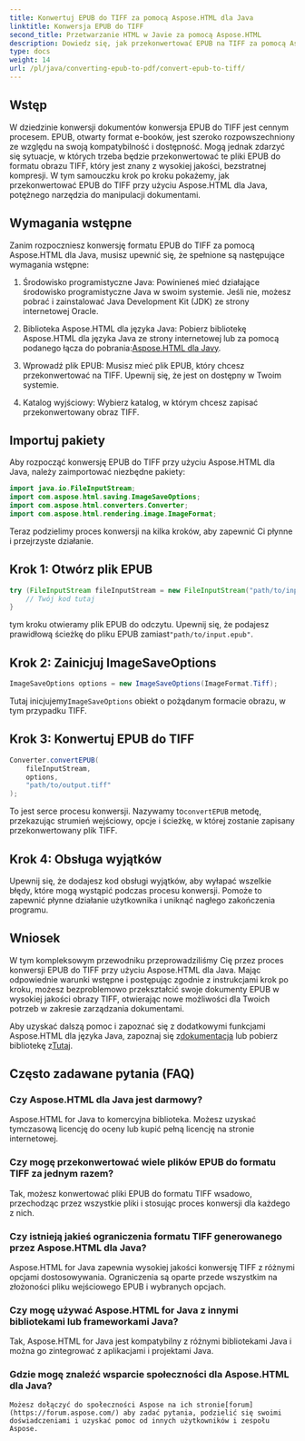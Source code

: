 ```yaml
---
title: Konwertuj EPUB do TIFF za pomocą Aspose.HTML dla Java
linktitle: Konwersja EPUB do TIFF
second_title: Przetwarzanie HTML w Javie za pomocą Aspose.HTML
description: Dowiedz się, jak przekonwertować EPUB na TIFF za pomocą Aspose.HTML dla Java. Postępuj zgodnie z naszym przewodnikiem krok po kroku, aby uzyskać wysokiej jakości konwersję dokumentów.
type: docs
weight: 14
url: /pl/java/converting-epub-to-pdf/convert-epub-to-tiff/
---
```


## Wstęp

W dziedzinie konwersji dokumentów konwersja EPUB do TIFF jest cennym procesem. EPUB, otwarty format e-booków, jest szeroko rozpowszechniony ze względu na swoją kompatybilność i dostępność. Mogą jednak zdarzyć się sytuacje, w których trzeba będzie przekonwertować te pliki EPUB do formatu obrazu TIFF, który jest znany z wysokiej jakości, bezstratnej kompresji. W tym samouczku krok po kroku pokażemy, jak przekonwertować EPUB do TIFF przy użyciu Aspose.HTML dla Java, potężnego narzędzia do manipulacji dokumentami.

## Wymagania wstępne

Zanim rozpoczniesz konwersję formatu EPUB do TIFF za pomocą Aspose.HTML dla Java, musisz upewnić się, że spełnione są następujące wymagania wstępne:

1. Środowisko programistyczne Java: Powinieneś mieć działające środowisko programistyczne Java w swoim systemie. Jeśli nie, możesz pobrać i zainstalować Java Development Kit (JDK) ze strony internetowej Oracle.

2.  Biblioteka Aspose.HTML dla języka Java: Pobierz bibliotekę Aspose.HTML dla języka Java ze strony internetowej lub za pomocą podanego łącza do pobrania:[Aspose.HTML dla Javy](https://releases.aspose.com/html/java/).

3. Wprowadź plik EPUB: Musisz mieć plik EPUB, który chcesz przekonwertować na TIFF. Upewnij się, że jest on dostępny w Twoim systemie.

4. Katalog wyjściowy: Wybierz katalog, w którym chcesz zapisać przekonwertowany obraz TIFF.

## Importuj pakiety

Aby rozpocząć konwersję EPUB do TIFF przy użyciu Aspose.HTML dla Java, należy zaimportować niezbędne pakiety:

```java
import java.io.FileInputStream;
import com.aspose.html.saving.ImageSaveOptions;
import com.aspose.html.converters.Converter;
import com.aspose.html.rendering.image.ImageFormat;
```

Teraz podzielimy proces konwersji na kilka kroków, aby zapewnić Ci płynne i przejrzyste działanie.


## Krok 1: Otwórz plik EPUB

```java
try (FileInputStream fileInputStream = new FileInputStream("path/to/input.epub")) {
    // Twój kod tutaj
}
```

 tym kroku otwieramy plik EPUB do odczytu. Upewnij się, że podajesz prawidłową ścieżkę do pliku EPUB zamiast`"path/to/input.epub"`.

## Krok 2: Zainicjuj ImageSaveOptions

```java
ImageSaveOptions options = new ImageSaveOptions(ImageFormat.Tiff);
```

 Tutaj inicjujemy`ImageSaveOptions` obiekt o pożądanym formacie obrazu, w tym przypadku TIFF.

## Krok 3: Konwertuj EPUB do TIFF

```java
Converter.convertEPUB(
    fileInputStream,
    options,
    "path/to/output.tiff"
);
```

 To jest serce procesu konwersji. Nazywamy to`convertEPUB` metodę, przekazując strumień wejściowy, opcje i ścieżkę, w której zostanie zapisany przekonwertowany plik TIFF.

## Krok 4: Obsługa wyjątków

Upewnij się, że dodajesz kod obsługi wyjątków, aby wyłapać wszelkie błędy, które mogą wystąpić podczas procesu konwersji. Pomoże to zapewnić płynne działanie użytkownika i uniknąć nagłego zakończenia programu.

## Wniosek

W tym kompleksowym przewodniku przeprowadziliśmy Cię przez proces konwersji EPUB do TIFF przy użyciu Aspose.HTML dla Java. Mając odpowiednie warunki wstępne i postępując zgodnie z instrukcjami krok po kroku, możesz bezproblemowo przekształcić swoje dokumenty EPUB w wysokiej jakości obrazy TIFF, otwierając nowe możliwości dla Twoich potrzeb w zakresie zarządzania dokumentami.

Aby uzyskać dalszą pomoc i zapoznać się z dodatkowymi funkcjami Aspose.HTML dla języka Java, zapoznaj się z[dokumentacja](https://reference.aspose.com/html/java/) lub pobierz bibliotekę z[Tutaj](https://releases.aspose.com/html/java/).

## Często zadawane pytania (FAQ)

### Czy Aspose.HTML dla Java jest darmowy?
   Aspose.HTML for Java to komercyjna biblioteka. Możesz uzyskać tymczasową licencję do oceny lub kupić pełną licencję na stronie internetowej.

### Czy mogę przekonwertować wiele plików EPUB do formatu TIFF za jednym razem?
   Tak, możesz konwertować pliki EPUB do formatu TIFF wsadowo, przechodząc przez wszystkie pliki i stosując proces konwersji dla każdego z nich.

### Czy istnieją jakieś ograniczenia formatu TIFF generowanego przez Aspose.HTML dla Java?
   Aspose.HTML for Java zapewnia wysokiej jakości konwersję TIFF z różnymi opcjami dostosowywania. Ograniczenia są oparte przede wszystkim na złożoności pliku wejściowego EPUB i wybranych opcjach.

### Czy mogę używać Aspose.HTML for Java z innymi bibliotekami lub frameworkami Java?
   Tak, Aspose.HTML for Java jest kompatybilny z różnymi bibliotekami Java i można go zintegrować z aplikacjami i projektami Java.

### Gdzie mogę znaleźć wsparcie społeczności dla Aspose.HTML dla Java?
    Możesz dołączyć do społeczności Aspose na ich stronie[forum](https://forum.aspose.com/) aby zadać pytania, podzielić się swoimi doświadczeniami i uzyskać pomoc od innych użytkowników i zespołu Aspose.
